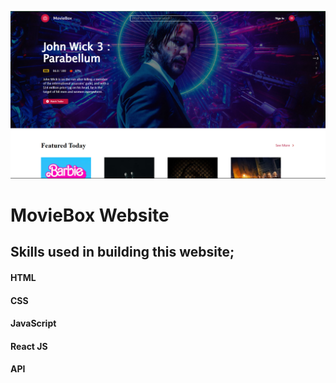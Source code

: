 ![Alt text](public/web.png)

# MovieBox Website

## Skills used in building this website;

#### HTML

#### CSS

#### JavaScript

#### React JS

#### API
